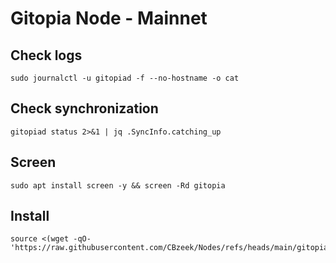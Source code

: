 # Gitopia Node - Mainnet

## Check logs
```
sudo journalctl -u gitopiad -f --no-hostname -o cat
```

## Check synchronization
```
gitopiad status 2>&1 | jq .SyncInfo.catching_up
```

## Screen
```
sudo apt install screen -y && screen -Rd gitopia
```

## Install
```
source <(wget -qO- 'https://raw.githubusercontent.com/CBzeek/Nodes/refs/heads/main/gitopia/mainnet/install.sh')
```
